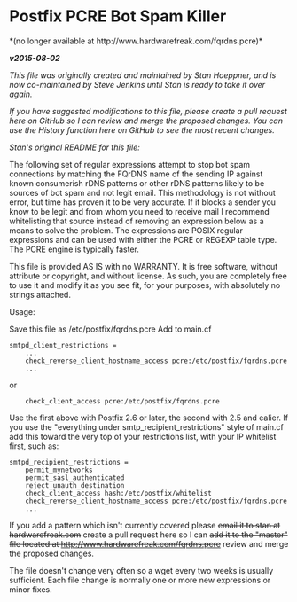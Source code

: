 <h1>Postfix PCRE Bot Spam Killer</h2>
*(no longer available at http://www.hardwarefreak.com/fqrdns.pcre)*

<strong><em>v2015-08-02</em></strong>

<em>This file was originally created and maintained by Stan Hoeppner, and is now co-maintained by Steve Jenkins until Stan is ready to take it over again.</em>

<em>If you have suggested modifications to this file, please create a pull request here on GitHub so I can review and merge the proposed changes. You can use the History function here on GitHub to see the most recent changes.</em>

<em>Stan's original README for this file:</em>

The following set of regular expressions attempt to stop bot spam connections
by matching the FQrDNS name of the sending IP against known consumerish rDNS
patterns or other rDNS patterns likely to be sources of bot spam and not legit
email.  This methodology is not without error, but time has proven it to be very
accurate.  If it blocks a sender you know to be legit and from whom you need to
receive mail I recommend whitelisting that source instead of removing an expression
below as a means to solve the problem.  The expressions are POSIX regular
expressions and can be used with either the PCRE or REGEXP table type.  The PCRE
engine is typically faster.

This file is provided AS IS with no WARRANTY.  It is free software, without attribute
or copyright, and without license.  As such, you are completely free to use it
and modify it as you see fit, for your purposes, with absolutely no strings attached.

Usage:

Save this file as /etc/postfix/fqrdns.pcre
Add to main.cf

    smtpd_client_restrictions =
    	...
    	check_reverse_client_hostname_access pcre:/etc/postfix/fqrdns.pcre
    	...

or

    	check_client_access pcre:/etc/postfix/fqrdns.pcre

Use the first above with Postfix 2.6 or later, the second with 2.5 and ealier.  If you
use the "everything under smtp_recipient_restrictions" style of main.cf add this
toward the very top of your restrictions list, with your IP whitelist first, such as:

    smtpd_recipient_restrictions =
    	permit_mynetworks
    	permit_sasl_authenticated
    	reject_unauth_destination
    	check_client_access hash:/etc/postfix/whitelist
    	check_reverse_client_hostname_access pcre:/etc/postfix/fqrdns.pcre
    	...

If you add a pattern which isn't currently covered please ~~email it to stan at hardwarefreak.com~~ create a pull request here so I can ~~add it to the "master" file located at http://www.hardwarefreak.com/fqrdns.pcre~~ review and merge the proposed changes.

The file doesn't change very often so a wget every two weeks is usually sufficient.
Each file change is normally one or more new expressions or minor fixes.
